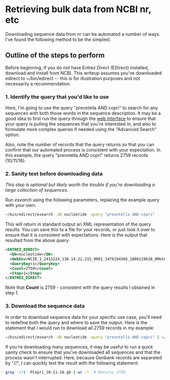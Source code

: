 # Retrieving bulk data from NCBI nr, etc

Downloading sequence data from nr can be automated a number of ways. I've found the following method to be the simplest. 

## Outline of the steps to perform

Before beginning, if you do not have Entrez Direct (EDirect) installed, download and install from NCBI. This writeup assumes you've downloaded edirect to ~/bin/edirect -- this is for illustration purposes and not necessarily a recommendation.

### 1. Identify the query that you'd like to use

Here, I'm going to use the query "prevotella AND copri" to search for any sequences with both those words in the sequence description. It may be a good idea to first run the query through the [web interface](https://www.ncbi.nlm.nih.gov/nuccore/?term=prevotella+AND+copri) to ensure that your query is pulling the sequences that you're interested in, and also to formulate more complex queries if needed using the "Advanced Search" option. 

Also, note the number of records that the query returns so that you can confirm that our automated process is consistent with your expectation. In this example, the query "prevotella AND copri" returns 2759 records (10/11/16).

### 2. Sanity test before downloading data
*This step is optional but likely worth the trouble if you're downloading a large collection of sequences.*

Run *esearch* using the following parameters, replacing the example query with your own:
```bash
~/bin/edirect/esearch -db nucleotide -query "prevotella AND copri"
```

This will return in standard output an XML representation of the query results. You can save this to a file for your records, or just look it over to ensure that it is consistent with expectations. Here is the output that resulted from the above query:
```xml
<ENTREZ_DIRECT>
  <Db>nucleotide</Db>
  <WebEnv>NCID_1_2415224_130.14.22.215_9001_1476194366_1808129638_0MetA0_S_MegaStore_F_1</WebEnv>
  <QueryKey>1</QueryKey>
  <Count>2759</Count>
  <Step>1</Step>
</ENTREZ_DIRECT>
```

Note that __Count__ is 2759 - consistent with the query results I obtained in step 1.

### 3. Download the sequence data

In order to download sequence data for your specific use case, you'll need to redefine both the query and where to save the output. Here is the statement that I would run to download all 2759 records in my example:
```bash
~/bin/edirect/esearch -db nucleotide -query "prevotella AND copri" | ~/bin/edirect/efetch -format gb > PCopri_10-11-16.gb
```

If you're downloading many sequences, it may be useful to run a quick sanity check to ensure that you've downloaded all sequences and that the process wasn't interrupted. Here, because Genbank records are separated by "//", I can quickly test the result with the following statement:
```bash
grep '//$' PCopri_10-11-16.gb | wc -l  # Returns 2759
```
